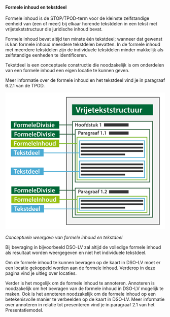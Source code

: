 ﻿#### Formele inhoud en tekstdeel

Formele inhoud is de STOP/TPOD-term voor de kleinste zelfstandige eenheid van
(een of meer) bij elkaar horende tekstdelen in een tekst met vrijetekststructuur
die juridische inhoud bevat.

Formele inhoud bevat altijd ten minste één tekstdeel; wanneer dat gewenst is kan
formele inhoud meerdere tekstdelen bevatten. In de formele inhoud met meerdere
tekstdelen zijn de individuele tekstdelen minder makkelijk als zelfstandige
eenheden te identificeren.

Tekstdeel is een conceptuele constructie die noodzakelijk is om onderdelen van
een formele inhoud een eigen locatie te kunnen geven.

Meer informatie over de formele inhoud en het tekstdeel vind je in paragraaf
6.2.1 van de TPOD.

![](media/3103OpbouwFormeleVrijetekststructuur.png)

*Conceptuele weergave van formele inhoud en tekstdeel*

Bij bevraging in bijvoorbeeld DSO-LV zal altijd de volledige formele inhoud als
resultaat worden weergegeven en niet het individuele tekstdeel.

Om de formele inhoud te kunnen bevragen op de kaart in DSO-LV moet er een
locatie gekoppeld worden aan de formele inhoud. Verderop in deze pagina vind je
uitleg over locaties.

Verder is het mogelijk om de formele inhoud te annoteren. Annoteren is
noodzakelijk om het bevragen van de formele inhoud in DSO-LV mogelijk te maken.
Ook is het annoteren noodzakelijk om de formele inhoud op een betekenisvolle
manier te verbeelden op de kaart in DSO-LV. Meer informatie over annoteren in
relatie tot presenteren vind je in paragraaf 2.1 van het Presentatiemodel.
